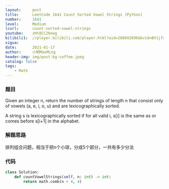 ```yaml
---
layout:     post
title:      LeetCode 1641 Count Sorted Vowel Strings (Python)
number:     1641
level:      Medium
lcurl:      count-sorted-vowel-strings
youtube:    zHt8CC2Hxwg
bilibili1:  //player.bilibili.com/player.html?aid=288692696&bvid=BV1jf4y1k7bJ&cid=283877102&page=1
xigua:      
date:       2021-01-17
author:     小明MaxMing
header-img: img/post-bg-coffee.jpeg
catalog: false
tags:
    - Math
---
```


### 题目

Given an integer n, return the number of strings of length n that consist only of vowels (a, e, i, o, u) and are lexicographically sorted.

A string s is lexicographically sorted if for all valid i, s[i] is the same as or comes before s[i+1] in the alphabet.

### 解题思路

排列组合问题，相当于把n个小球，分成5个部分，一共有多少分法

### 代码
```python
class Solution:
    def countVowelStrings(self, n: int) -> int:
        return math.comb(n + 4, 4)
```
